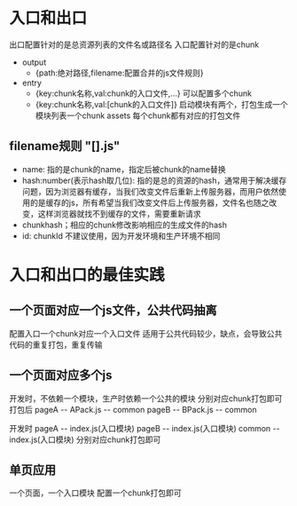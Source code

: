 # 入口和出口
出口配置针对的是总资源列表的文件名或路径名
入口配置针对的是chunk
- output
   - {path:绝对路径,filename:配置合并的js文件规则}
- entry
   - {key:chunk名称,val:chunk的入口文件,...} 可以配置多个chunk
   - {key:chunk名称,val:[chunk的入口文件]}   启动模块有两个，打包生成一个模块列表一个chunk assets
每个chunk都有对应的打包文件
## filename规则 "[].js"
- name: 指的是chunk的name，指定后被chunk的name替换
- hash:number(表示hash取几位): 指的是总的资源的hash，通常用于解决缓存问题，因为浏览器有缓存，当我们改变文件后重新上传服务器，而用户依然使用的是缓存的js，所有希望当我们改变文件后上传服务器，文件名也随之改变，这样浏览器就找不到缓存的文件，需要重新请求
- chunkhash；相应的chunk修改影响相应的生成文件的hash
- id: chunkId 不建议使用，因为开发环境和生产环境不相同

# 入口和出口的最佳实践

## 一个页面对应一个js文件，公共代码抽离
配置入口一个chunk对应一个入口文件
适用于公共代码较少，缺点，会导致公共代码的重复打包，重复传输

## 一个页面对应多个js
开发时，不依赖一个模块，生产时依赖一个公共的模块
分别对应chunk打包即可
打包后
pageA  -- APack.js -- common
pageB  -- BPack.js -- common

开发时
pageA -- index.js(入口模块)
pageB -- index.js(入口模块)
common -- index.js(入口模块)
分别对应chunk打包即可
## 单页应用
一个页面，一个入口模块
配置一个chunk打包即可